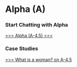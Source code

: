 # Alpha (A)

### Start Chatting with Alpha

[>>> Alpha (A-4.5) <<<](https://chat.openai.com/share/b18d9500-15cb-4380-bbfe-0b73be07b5b5)

### Case Studies

[>>> What is a woman? on A-4.5](https://chat.openai.com/share/d4f9552f-639a-4ec9-90a4-29665063f123)
